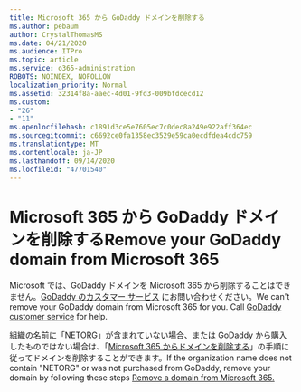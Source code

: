 ```yaml
---
title: Microsoft 365 から GoDaddy ドメインを削除する
ms.author: pebaum
author: CrystalThomasMS
ms.date: 04/21/2020
ms.audience: ITPro
ms.topic: article
ms.service: o365-administration
ROBOTS: NOINDEX, NOFOLLOW
localization_priority: Normal
ms.assetid: 32314f8a-aaec-4d01-9fd3-009bfdcecd12
ms.custom:
- "26"
- "11"
ms.openlocfilehash: c1891d3ce5e7605ec7c0dec8a249e922aff364ec
ms.sourcegitcommit: c6692ce0fa1358ec3529e59ca0ecdfdea4cdc759
ms.translationtype: MT
ms.contentlocale: ja-JP
ms.lasthandoff: 09/14/2020
ms.locfileid: "47701540"
---
```

# <a name="remove-your-godaddy-domain-from-microsoft-365"></a><span data-ttu-id="90772-102">Microsoft 365 から GoDaddy ドメインを削除する</span><span class="sxs-lookup"><span data-stu-id="90772-102">Remove your GoDaddy domain from Microsoft 365</span></span>

<span data-ttu-id="90772-p101">Microsoft では、GoDaddy ドメインを Microsoft 365 から削除することはできません。[GoDaddy のカスタマー サービス](https://aka.ms/contact-godaddy) にお問い合わせください。</span><span class="sxs-lookup"><span data-stu-id="90772-p101">We can't remove your GoDaddy domain from Microsoft 365 for you. Call [GoDaddy customer service](https://aka.ms/contact-godaddy) for help.</span></span>
  
<span data-ttu-id="90772-105">組織の名前に「NETORG」が含まれていない場合、または GoDaddy から購入したものではない場合は、「[Microsoft 365 からドメインを削除する](https://docs.microsoft.com/microsoft-365/admin/get-help-with-domains/remove-a-domain)」の手順に従ってドメインを削除することができます。</span><span class="sxs-lookup"><span data-stu-id="90772-105">If the organization name does not contain "NETORG" or was not purchased from GoDaddy, remove your domain by following these steps [Remove a domain from Microsoft 365.](https://docs.microsoft.com/microsoft-365/admin/get-help-with-domains/remove-a-domain)</span></span>
  
